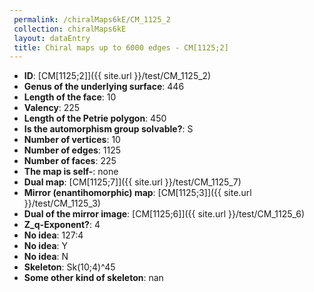 ```yaml
--- 
 permalink: /chiralMaps6kE/CM_1125_2 
 collection: chiralMaps6kE
 layout: dataEntry
 title: Chiral maps up to 6000 edges - CM[1125;2]
---
```


- **ID**: [CM[1125;2]]({{ site.url }}/test/CM_1125_2)
- **Genus of the underlying surface**: 446
- **Length of the face**: 10
- **Valency**: 225
- **Length of the Petrie polygon**: 450
- **Is the automorphism group solvable?**: S
- **Number of vertices**: 10
- **Number of edges**: 1125
- **Number of faces**: 225
- **The map is self-**: none
- **Dual map**: [CM[1125;7]]({{ site.url }}/test/CM_1125_7)
- **Mirror (enantihomorphic) map**: [CM[1125;3]]({{ site.url }}/test/CM_1125_3)
- **Dual of the mirror image**: [CM[1125;6]]({{ site.url }}/test/CM_1125_6)
- **Z_q-Exponent?**: 4
- **No idea**:  127:4
- **No idea**: Y
- **No idea**: N
- **Skeleton**: Sk(10;4)^45
- **Some other kind of skeleton**: nan
